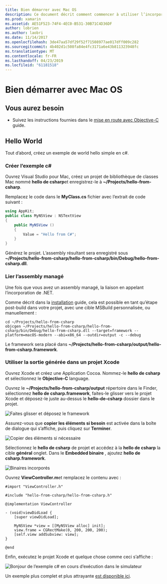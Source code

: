 ```yaml
---
title: Bien démarrer avec Mac OS
description: Ce document décrit comment commencer à utiliser l’incorporation de .NET avec macOS. Il aborde la configuration requise et présente un exemple d’application pour montrer comment lier l’assembly managé et utiliser la sortie générée dans un projet Xcode.
ms.prod: xamarin
ms.assetid: AE51F523-74F4-4EC0-B531-30B71C4D36DF
author: lobrien
ms.author: laobri
ms.date: 11/14/2017
ms.openlocfilehash: 3de47aa57df29f52f71508977ae017dff009c282
ms.sourcegitcommit: 4b402d1c508fa84e4fc3171a6e43b811323948fc
ms.translationtype: MT
ms.contentlocale: fr-FR
ms.lasthandoff: 04/23/2019
ms.locfileid: "61181518"
---
```

# <a name="getting-started-with-macos"></a>Bien démarrer avec Mac OS

## <a name="what-you-will-need"></a>Vous aurez besoin

* Suivez les instructions fournies dans le [mise en route avec Objective-C](~/tools/dotnet-embedding/get-started/objective-c/index.md) guide.

## <a name="hello-world"></a>Hello World

Tout d’abord, créez un exemple de world hello simple en c#.

### <a name="create-c-sample"></a>Créer l’exemple c#

Ouvrez Visual Studio pour Mac, créez un projet de bibliothèque de classes Mac nommé **hello de csharp**et enregistrez-le à **~/Projects/hello-from-csharp**.

Remplacez le code dans le **MyClass.cs** fichier avec l’extrait de code suivant :

```csharp
using AppKit;
public class MyNSView : NSTextView
{
    public MyNSView ()
    {
        Value = "Hello from C#";
    }
}
```

Générez le projet. L’assembly résultant sera enregistré sous **~/Projects/hello-from-csharp/hello-from-csharp/bin/Debug/hello-from-csharp.dll**.

### <a name="bind-the-managed-assembly"></a>Lier l’assembly managé

Une fois que vous avez un assembly managé, la liaison en appelant l’incorporation de .NET.

Comme décrit dans la [installation](~/tools/dotnet-embedding/get-started/install/install.md) guide, cela est possible en tant qu’étape post-build dans votre projet, avec une cible MSBuild personnalisée, ou manuellement :

```shell
cd ~/Projects/hello-from-csharp
objcgen ~/Projects/hello-from-csharp/hello-from-csharp/bin/Debug/hello-from-csharp.dll --target=framework --platform=macOS-modern --abi=x86_64 --outdir=output -c --debug
```

Le framework sera placé dans **~/Projects/hello-from-csharp/output/hello-from-csharp.framework**.

### <a name="use-the-generated-output-in-an-xcode-project"></a>Utiliser la sortie générée dans un projet Xcode

Ouvrez Xcode et créez une Application Cocoa. Nommez-le **hello de csharp** et sélectionnez le **Objective-C** language.

Ouvrez le **~/Projects/hello-from-csharp/output** répertoire dans le Finder, sélectionnez **hello de csharp.framework**, faites-le glisser vers le projet Xcode et déposez-le juste au-dessus le **hello-de-csharp**  dossier dans le projet.

![Faites glisser et déposez le framework](macos-images/hello-from-csharp-mac-drag-drop-framework.png)

Assurez-vous que **copier les éléments si besoin** est activée dans la boîte de dialogue qui s’affiche, puis cliquez sur **Terminer**.

![Copier des éléments si nécessaire](macos-images/hello-from-csharp-mac-copy-items-if-needed.png)

Sélectionnez le **hello de csharp** de projet et accédez à la **hello de csharp** la cible **général** onglet. Dans le **Embedded binaire** , ajoutez **hello de csharp.framework**.

![Binaires incorporés](macos-images/hello-from-csharp-mac-embedded-binaries.png)

Ouvrez **ViewController.m**et remplacez le contenu avec :

```objc
#import "ViewController.h"

#include "hello-from-csharp/hello-from-csharp.h"

@implementation ViewController

- (void)viewDidLoad {
    [super viewDidLoad];
    
    MyNSView *view = [[MyNSView alloc] init];
    view.frame = CGRectMake(0, 200, 200, 200);
    [self.view addSubview: view];
}

@end
```

Enfin, exécutez le projet Xcode et quelque chose comme ceci s’affiche :

![Bonjour de l’exemple c# en cours d’exécution dans le simulateur](macos-images/hello-from-csharp-mac.png)

Un exemple plus complet et plus attrayante [est disponible ici](https://github.com/mono/Embeddinator-4000/tree/objc/samples/mac/weather).
